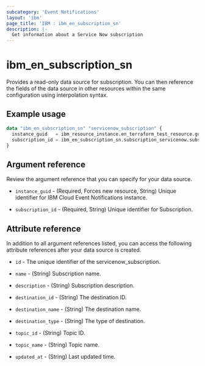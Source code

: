 ```yaml
---
subcategory: 'Event Notifications'
layout: 'ibm'
page_title: 'IBM : ibm_en_subscription_sn'
description: |-
  Get information about a Service Now subscription
---
```


# ibm_en_subscription_sn

Provides a read-only data source for subscription. You can then reference the fields of the data source in other resources within the same configuration using interpolation syntax.

## Example usage

```terraform
data "ibm_en_subscription_sn" "servicenow_subscription" {
  instance_guid   = ibm_resource_instance.en_terraform_test_resource.guid
  subscription_id = ibm_en_subscription_sn.subscription_servicenow.subscription_id
}
```

## Argument reference

Review the argument reference that you can specify for your data source.

- `instance_guid` - (Required, Forces new resource, String) Unique identifier for IBM Cloud Event Notifications instance.

- `subscription_id` - (Required, String) Unique identifier for Subscription.

## Attribute reference

In addition to all argument references listed, you can access the following attribute references after your data source is created.

- `id` - The unique identifier of the servicenow_subscription.

- `name` - (String) Subscription name.

- `description` - (String) Subscription description.

- `destination_id` - (String) The destination ID.

- `destination_name` - (String) The destination name.

- `destination_type` - (String) The type of destination.

- `topic_id` - (String) Topic ID.

- `topic_name` - (String) Topic name.

- `updated_at` - (String) Last updated time.
